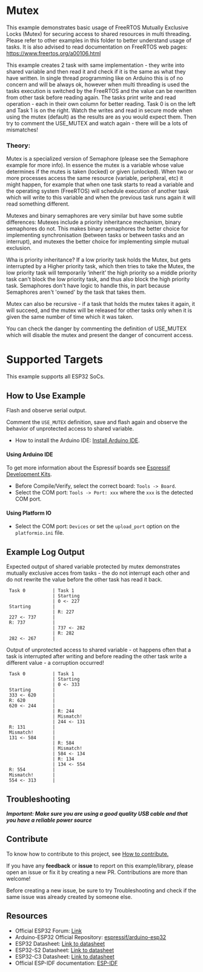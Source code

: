 # Mutex

This example demonstrates basic usage of FreeRTOS Mutually Exclusive Locks (Mutex) for securing access to shared resources in multi threading.
Please refer to other examples in this folder to better understand usage of tasks.
It is also advised to read documentation on FreeRTOS web pages:
https://www.freertos.org/a00106.html

This example creates 2 task with same implementation - they write into shared
variable and then read it and check if it is the same as what they have written.
In single thread programming like on Arduino this is of no concern and will be always ok, however when multi threading is used the tasks execution is switched by the FreeRTOS and the value can be rewritten from other task before reading again.
The tasks print write and read operation - each in their own column for better reading. Task 0 is on the left and Task 1 is on the right.
Watch the writes and read in secure mode when using the mutex (default) as the results are as you would expect them.
Then try to comment the USE_MUTEX and watch again - there will be a lots of mismatches!

### Theory:
Mutex is a specialized version of Semaphore (please see the Semaphore example for more info).
In essence the mutex is a variable whose value determines if the mutes is taken (locked) or given (unlocked).
When two or more processes access the same resource (variable, peripheral, etc) it might happen, for example
that when one task starts to read a variable and the operating system (FreeRTOS) will schedule execution of another task
which will write to this variable and when the previous task runs again it will read something different.

Mutexes and binary semaphores are very similar but have some subtle differences:
Mutexes include a priority inheritance mechanism, binary semaphores do not.
This makes binary semaphores the better choice for implementing
synchronisation (between tasks or between tasks and an interrupt), and mutexes the better
choice for implementing simple mutual exclusion.

Wha is priority inheritance?
If a low priority task holds the Mutex, but gets interrupted by a Higher priority task, which
then tries to take the Mutex, the low priority task will temporarily ‘inherit’ the high priority so a middle
priority task can't block the low priority task, and thus also block the high priority task.
Semaphores don't have logic to handle this, in part because Semaphores aren't 'owned' by the task that takes them.

Mutex can also be recursive - if a task that holds the mutex takes it again, it will succeed, and the mutex will be released
for other tasks only when it is given the same number of time which it was taken.

You can check the danger by commenting the definition of USE_MUTEX which will disable the mutex and present the danger of concurrent access.


# Supported Targets

This example supports all ESP32 SoCs.

## How to Use Example

Flash and observe serial output.

Comment the `USE_MUTEX` definition, save and flash again and observe the behavior of unprotected access to shared variable.

* How to install the Arduino IDE: [Install Arduino IDE](https://github.com/espressif/arduino-esp32/tree/master/docs/arduino-ide).

#### Using Arduino IDE

To get more information about the Espressif boards see [Espressif Development Kits](https://www.espressif.com/en/products/devkits).

* Before Compile/Verify, select the correct board: `Tools -> Board`.
* Select the COM port: `Tools -> Port: xxx` where the `xxx` is the detected COM port.

#### Using Platform IO

* Select the COM port: `Devices` or set the `upload_port` option on the `platformio.ini` file.

## Example Log Output

Expected output of shared variable protected by mutex demonstrates mutually exclusive acces from tasks - the do not interrupt each other and do not rewrite the value before the other task has read it back.

```
 Task 0          | Task 1
                 | Starting
                 | 0 <- 227
 Starting        |
                 | R: 227
 227 <- 737      |
 R: 737          |
                 | 737 <- 282
                 | R: 282
 282 <- 267      |
```

Output of unprotected access to shared variable - ot happens often that a task is interrupted after writing and before reading the other task write a different value - a corruption occurred!

```
 Task 0          | Task 1
                 | Starting
                 | 0 <- 333
 Starting        |
 333 <- 620      |
 R: 620          |
 620 <- 244      |
                 | R: 244
                 | Mismatch!
                 | 244 <- 131
 R: 131          |
 Mismatch!       |
 131 <- 584      |
                 | R: 584
                 | Mismatch!
                 | 584 <- 134
                 | R: 134
                 | 134 <- 554
 R: 554          |
 Mismatch!       |
 554 <- 313      |
```

## Troubleshooting

***Important: Make sure you are using a good quality USB cable and that you have a reliable power source***

## Contribute

To know how to contribute to this project, see [How to contribute.](https://github.com/espressif/arduino-esp32/blob/master/CONTRIBUTING.rst)

If you have any **feedback** or **issue** to report on this example/library, please open an issue or fix it by creating a new PR. Contributions are more than welcome!

Before creating a new issue, be sure to try Troubleshooting and check if the same issue was already created by someone else.

## Resources

* Official ESP32 Forum: [Link](https://esp32.com)
* Arduino-ESP32 Official Repository: [espressif/arduino-esp32](https://github.com/espressif/arduino-esp32)
* ESP32 Datasheet: [Link to datasheet](https://www.espressif.com/sites/default/files/documentation/esp32_datasheet_en.pdf)
* ESP32-S2 Datasheet: [Link to datasheet](https://www.espressif.com/sites/default/files/documentation/esp32-s2_datasheet_en.pdf)
* ESP32-C3 Datasheet: [Link to datasheet](https://www.espressif.com/sites/default/files/documentation/esp32-c3_datasheet_en.pdf)
* Official ESP-IDF documentation: [ESP-IDF](https://idf.espressif.com)
